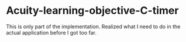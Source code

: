 # Acuity-learning-objective-C-timer

This is only part of the implementation.  Realized what I need to do in the actual application before I got too far.
